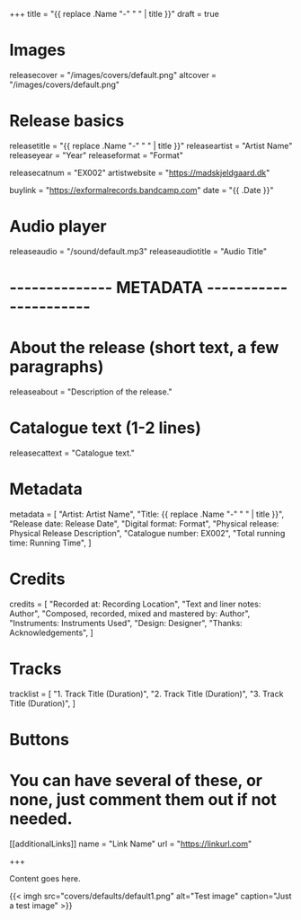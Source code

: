 +++
title = "{{ replace .Name "-" " " | title }}"
draft = true

# Images
releasecover = "/images/covers/default.png"
altcover = "/images/covers/default.png"

# Release basics
releasetitle = "{{ replace .Name "-" " " | title }}"
releaseartist = "Artist Name"
releaseyear = "Year"
releaseformat = "Format"

releasecatnum = "EX002"
artistwebsite = "https://madskjeldgaard.dk"

buylink = "https://exformalrecords.bandcamp.com"
date = "{{ .Date }}"

# Audio player
releaseaudio = "/sound/default.mp3"
releaseaudiotitle = "Audio Title"

# -------------- METADATA ----------------------

# About the release (short text, a few paragraphs)
releaseabout = "Description of the release."

# Catalogue text (1-2 lines)
releasecattext = "Catalogue text."

# Metadata
metadata = [
    "Artist: Artist Name",
    "Title: {{ replace .Name "-" " " | title }}",
    "Release date: Release Date",
    "Digital format: Format",
    "Physical release: Physical Release Description",
    "Catalogue number: EX002",
    "Total running time: Running Time",
]

# Credits
credits = [
    "Recorded at: Recording Location",
    "Text and liner notes: Author",
    "Composed, recorded, mixed and mastered by: Author",
    "Instruments: Instruments Used",
    "Design: Designer",
    "Thanks: Acknowledgements",
]

# Tracks
tracklist = [
    "1. Track Title (Duration)",
    "2. Track Title (Duration)",
    "3. Track Title (Duration)",
]

# Buttons
# You can have several of these, or none, just comment them out if not needed.
[[additionalLinks]]
name = "Link Name"
url = "https://linkurl.com"

+++

Content goes here.

{{< imgh src="covers/defaults/default1.png" alt="Test image" caption="Just a test image" >}}  
